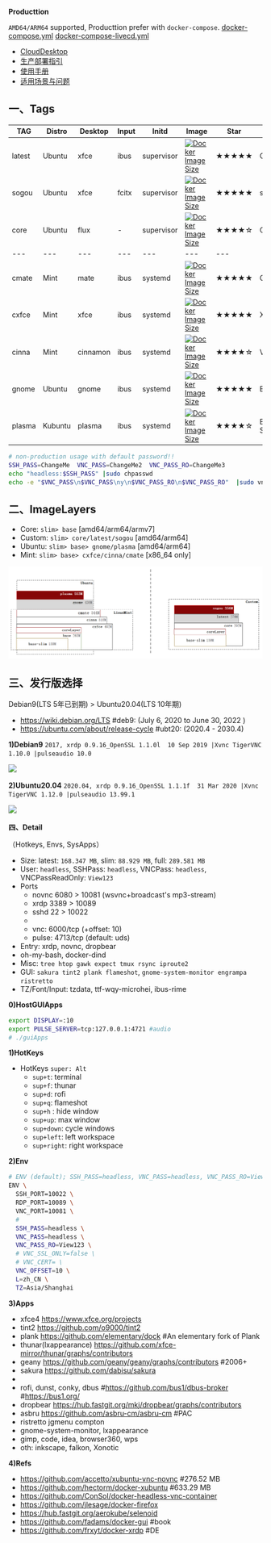 
**Producttion**

`AMD64/ARM64` supported, Producttion prefer with `docker-compose`. [docker-compose.yml](./docker-compose.yml) [docker-compose-livecd.yml](./docker-compose-livecd.yml)

- [CloudDesktop](./_doc/CloudDesktop.md)
- [生产部署指引](./_doc/生产部署指引.md)
- [使用手册](./_doc/使用手册.md)
- [适用场景与问题](./_doc/适用场景与问题.md)

## 一、Tags

 TAG | Distro | Desktop | Input | Initd | Image |Star |Description 
--- | --- | ---  | ---  | --- | --- | --- | ---
latest |Ubuntu| xfce | ibus  | supervisor | [![Docker Image Size](https://img.shields.io/docker/image-size/infrastlabs/docker-headless/latest)](https://hub.docker.com/r/infrastlabs/docker-headless/tags)|★★★★★|Customize,Lightweight
sogou  |Ubuntu| xfce | fcitx | supervisor | [![Docker Image Size](https://img.shields.io/docker/image-size/infrastlabs/docker-headless/sogou)](https://hub.docker.com/r/infrastlabs/docker-headless/tags)|★★★★★|sogouInput
core   |Ubuntu| flux | - | supervisor | [![Docker Image Size](https://img.shields.io/docker/image-size/infrastlabs/docker-headless/core)](https://hub.docker.com/r/infrastlabs/docker-headless/tags)|★★★★☆|ConfigLayer,Firefox
---|---|---|---|---|---|---
cmate   |Mint| mate | ibus  | systemd | [![Docker Image Size](https://img.shields.io/docker/image-size/infrastlabs/docker-headless/cmate)](https://hub.docker.com/r/infrastlabs/docker-headless/tags)|★★★★★|GoodExperience
cxfce   |Mint| xfce | ibus  | systemd | [![Docker Image Size](https://img.shields.io/docker/image-size/infrastlabs/docker-headless/cxfce)](https://hub.docker.com/r/infrastlabs/docker-headless/tags)|★★★★★|Xfce 4.16
cinna   |Mint| cinnamon | ibus  | systemd | [![Docker Image Size](https://img.shields.io/docker/image-size/infrastlabs/docker-headless/cinna)](https://hub.docker.com/r/infrastlabs/docker-headless/tags)|★★★★☆|VideoCard Notify
gnome   |Ubuntu| gnome | ibus  | systemd | [![Docker Image Size](https://img.shields.io/docker/image-size/infrastlabs/docker-headless/gnome)](https://hub.docker.com/r/infrastlabs/docker-headless/tags)|★★★★★|Best Compatible
plasma   |Kubuntu| plasma | ibus  | systemd | [![Docker Image Size](https://img.shields.io/docker/image-size/infrastlabs/docker-headless/plasma)](https://hub.docker.com/r/infrastlabs/docker-headless/tags)|★★★★☆|Black area with Settings

```bash
# non-production usage with default password!!
SSH_PASS=ChangeMe  VNC_PASS=ChangeMe2  VNC_PASS_RO=ChangeMe3
echo "headless:$SSH_PASS" |sudo chpasswd
echo -e "$VNC_PASS\n$VNC_PASS\ny\n$VNC_PASS_RO\n$VNC_PASS_RO"  |sudo vncpasswd /etc/xrdp/vnc_pass; sudo chmod 644 /etc/xrdp/vnc_pass
```

## 二、ImageLayers

- Core: `slim> base` [amd64/arm64/armv7]
- Custom: `slim> core/latest/sogou` [amd64/arm64]
- Ubuntu: `slim> base> gnome/plasma` [amd64/arm64]
- Mint: `slim> base> cxfce/cinna/cmate` [x86_64 only]

![](./_doc/res/design/RDesktop_IMAGE.png)

## 三、发行版选择

Debian9(LTS 5年已到期) > Ubuntu20.04(LTS 10年期)

- https://wiki.debian.org/LTS  #deb9: (July 6, 2020 to June 30, 2022 )  
- https://ubuntu.com/about/release-cycle #ubt20: (2020.4 - 2030.4)

**1)Debian9** `2017, xrdp 0.9.16_OpenSSL 1.1.0l  10 Sep 2019 |Xvnc TigerVNC 1.10.0 |pulseaudio 10.0`

![](./_doc/assets/lts_debian.png)

**2)Ubuntu20.04** `2020.04, xrdp 0.9.16_OpenSSL 1.1.1f  31 Mar 2020 |Xvnc TigerVNC 1.12.0 |pulseaudio 13.99.1`

![](./_doc/assets/lts_ubuntu.png)

**四、Detail**

（Hotkeys, Envs, SysApps）

- Size: latest: `168.347 MB`, slim: `88.929 MB`, full: `289.581 MB`
- User: `headless`, SSHPass: `headless`, VNCPass: `headless`, VNCPassReadOnly: `View123`
- Ports
  - novnc 6080 > 10081 (wsvnc+broadcast's mp3-stream)
  - xrdp  3389 > 10089
  - sshd  22   > 10022
  - 
  - vnc: 6000/tcp (+offset: 10)
  - pulse: 4713/tcp (default: uds)
- Entry: xrdp, novnc, dropbear
- oh-my-bash, docker-dind
- Misc: `tree htop gawk expect tmux rsync iproute2`
- GUI: `sakura tint2 plank flameshot`, `gnome-system-monitor engrampa ristretto`
- TZ/Font/Input: tzdata, ttf-wqy-microhei, ibus-rime

**0)HostGUIApps**

```bash
export DISPLAY=:10
export PULSE_SERVER=tcp:127.0.0.1:4721 #audio
# ./guiApps
```

**1)HotKeys**

- HotKeys `super: Alt`
  - `sup+t`: terminal
  - `sup+f`: thunar
  - `sup+d`: rofi
  - `sup+q`: flameshot
  - `sup+h` : hide window
  - `sup+up`: max window
  - `sup+down`: cycle windows
  - `sup+left`: left workspace
  - `sup+right`: right workspace

**2)Env**

```bash
# ENV (default); SSH_PASS=headless, VNC_PASS=headless, VNC_PASS_RO=View123; 
ENV \
  SSH_PORT=10022 \
  RDP_PORT=10089 \
  VNC_PORT=10081 \
  # 
  SSH_PASS=headless \
  VNC_PASS=headless \
  VNC_PASS_RO=View123 \
  # VNC_SSL_ONLY=false \
  # VNC_CERT= \
  VNC_OFFSET=10 \
  L=zh_CN \
  TZ=Asia/Shanghai  
```

**3)Apps**

- xfce4 https://www.xfce.org/projects
- tint2 https://github.com/o9000/tint2
- plank https://github.com/elementary/dock #An elementary fork of Plank
- thunar(lxappearance) https://github.com/xfce-mirror/thunar/graphs/contributors
- geany https://github.com/geany/geany/graphs/contributors #2006+
- sakura https://github.com/dabisu/sakura
- 
- rofi, dunst, conky, dbus #https://github.com/bus1/dbus-broker #https://bus1.org/
- dropbear https://hub.fastgit.org/mkj/dropbear/graphs/contributors
- asbru https://github.com/asbru-cm/asbru-cm #PAC
- ristretto jgmenu compton
- gnome-system-monitor, lxappearance
- gimp, code, idea, browser360, wps
- oth: inkscape, falkon, Xonotic

**4)Refs**

- https://github.com/accetto/xubuntu-vnc-novnc #276.52 MB
- https://github.com/hectorm/docker-xubuntu #633.29 MB
- https://github.com/ConSol/docker-headless-vnc-container
- https://github.com/jlesage/docker-firefox
- https://hub.fastgit.org/aerokube/selenoid
- https://github.com/fadams/docker-gui #book
- https://github.com/frxyt/docker-xrdp #DE

